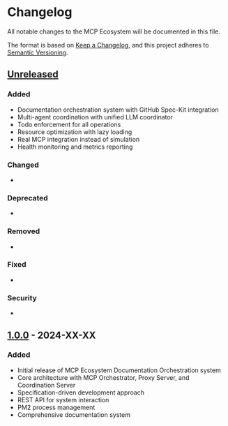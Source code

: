 # Changelog

All notable changes to the MCP Ecosystem will be documented in this file.

The format is based on [Keep a Changelog](https://keepachangelog.com/en/1.0.0/),
and this project adheres to [Semantic Versioning](https://semver.org/spec/v2.0.0.html).

## [Unreleased]

### Added
- Documentation orchestration system with GitHub Spec-Kit integration
- Multi-agent coordination with unified LLM coordinator
- Todo enforcement for all operations
- Resource optimization with lazy loading
- Real MCP integration instead of simulation
- Health monitoring and metrics reporting

### Changed
- 

### Deprecated
- 

### Removed
- 

### Fixed
- 

### Security
- 

## [1.0.0] - 2024-XX-XX

### Added
- Initial release of MCP Ecosystem Documentation Orchestration system
- Core architecture with MCP Orchestrator, Proxy Server, and Coordination Server
- Specification-driven development approach
- REST API for system interaction
- PM2 process management
- Comprehensive documentation system

[Unreleased]: https://github.com/mcp-ecosystem/documentation-orchestration/compare/v1.0.0...HEAD
[1.0.0]: https://github.com/mcp-ecosystem/documentation-orchestration/releases/tag/v1.0.0